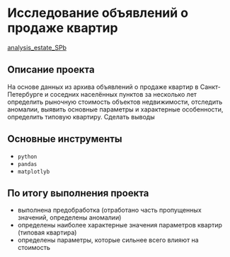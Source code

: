 # Исследование объявлений о продаже квартир

[analysis_estate_SPb](https://github.com/MaratPshikhachev/repo_example_projects_of_Yandex.Practicum-data_analyst/blob/main/analysis_estate/analysis_estate_SPb.ipynb)

## Описание проекта

На основе данных из архива объявлений о продаже квартир в Санкт-Петербурге и соседних населённых пунктов за несколько лет определить рыночную стоимость объектов недвижимости, отследить аномалии, выявить основные параметры и характерные особенности, определить типовую квартиру. Сделать выводы

## Основные инструменты
- `python`
- `pandas`
- `matplotlyb`

## По итогу выполнения проекта

- выполнена предобработка (отработано часть пропущенных значений, определены аномалии)
- определены наиболее характерные значения параметров квартир (типовая квартира)
- определены параметры, которые сильнее всего влияют на стоимость
